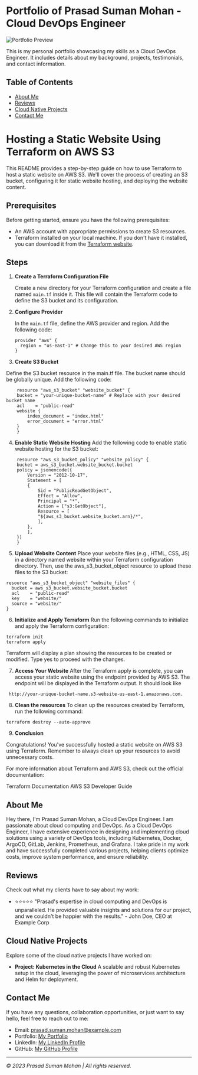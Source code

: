 # Portfolio of Prasad Suman Mohan - Cloud DevOps Engineer

![Portfolio Preview](https://blog.prasadsuman.me)

This is my personal portfolio showcasing my skills as a Cloud DevOps Engineer. It includes details about my background, projects, testimonials, and contact information.

## Table of Contents

- [About Me](#about-me)
- [Reviews](#reviews)
- [Cloud Native Projects](#cloud-native-projects)
- [Contact Me](#contact-me)

# Hosting a Static Website Using Terraform on AWS S3

This README provides a step-by-step guide on how to use Terraform to host a static website on AWS S3. We'll cover the process of creating an S3 bucket, configuring it for static website hosting, and deploying the website content.

## Prerequisites

Before getting started, ensure you have the following prerequisites:

- An AWS account with appropriate permissions to create S3 resources.
- Terraform installed on your local machine. If you don't have it installed, you can download it from the [Terraform website](https://www.terraform.io/downloads.html).

## Steps

1. **Create a Terraform Configuration File**

   Create a new directory for your Terraform configuration and create a file named `main.tf` inside it. This file will contain the Terraform code to define the S3 bucket and its configuration.

2. **Configure Provider**

   In the `main.tf` file, define the AWS provider and region. Add the following code:

   ```hcl
   provider "aws" {
     region = "us-east-1" # Change this to your desired AWS region
   }
   ```

3. **Create S3 Bucket**  

Define the S3 bucket resource in the main.tf file. The bucket name should be globally unique. Add the following code:
```
    resource "aws_s3_bucket" "website_bucket" {
    bucket = "your-unique-bucket-name" # Replace with your desired bucket name
    acl    = "public-read"
    website {
        index_document = "index.html"
        error_document = "error.html"
    }
    }

```

4. **Enable Static Website Hosting**
Add the following code to enable static website hosting for the S3 bucket:
```
    resource "aws_s3_bucket_policy" "website_policy" {
    bucket = aws_s3_bucket.website_bucket.bucket
    policy = jsonencode({
        Version = "2012-10-17",
        Statement = [
        {
            Sid = "PublicReadGetObject",
            Effect = "Allow",
            Principal = "*",
            Action = ["s3:GetObject"],
            Resource = [
            "${aws_s3_bucket.website_bucket.arn}/*",
            ],
        },
        ],
    })
    }

```

5. **Upload Website Content**
Place your website files (e.g., HTML, CSS, JS) in a directory named website within your Terraform configuration directory. Then, use the aws_s3_bucket_object resource to upload these files to the S3 bucket:

```
resource "aws_s3_bucket_object" "website_files" {
  bucket = aws_s3_bucket.website_bucket.bucket
  acl    = "public-read"
  key    = "website/"
  source = "website/"
}

```

6. **Initialize and Apply Terraform**
Run the following commands to initialize and apply the Terraform configuration:

```
terraform init
terraform apply

```
Terraform will display a plan showing the resources to be created or modified. Type yes to proceed with the changes.

7. **Access Your Website**
After the Terraform apply is complete, you can access your static website using the endpoint provided by AWS S3. The endpoint will be displayed in the Terraform output. It should look like

```
 http://your-unique-bucket-name.s3-website-us-east-1.amazonaws.com.
```
8. **Clean the resources**
To clean up the resources created by Terraform, run the following command:

```
terraform destroy --auto-approve
```
9. **Conclusion**

Congratulations! You've successfully hosted a static website on AWS S3 using Terraform. Remember to always clean up your resources to avoid unnecessary costs.

For more information about Terraform and AWS S3, check out the official documentation:

Terraform Documentation
AWS S3 Developer Guide

## About Me

Hey there, I'm Prasad Suman Mohan, a Cloud DevOps Engineer. I am passionate about cloud computing and DevOps. As a Cloud DevOps Engineer, I have extensive experience in designing and implementing cloud solutions using a variety of DevOps tools, including Kubernetes, Docker, ArgoCD, GitLab, Jenkins, Prometheus, and Grafana. I take pride in my work and have successfully completed various projects, helping clients optimize costs, improve system performance, and ensure reliability.

## Reviews

Check out what my clients have to say about my work:

- ⭐⭐⭐⭐⭐ "Prasad's expertise in cloud computing and DevOps is unparalleled. He provided valuable insights and solutions for our project, and we couldn't be happier with the results." - John Doe, CEO at Example Corp

## Cloud Native Projects

Explore some of the cloud native projects I have worked on:

- **Project: Kubernetes in the Cloud**
  A scalable and robust Kubernetes setup in the cloud, leveraging the power of microservices architecture and Helm for deployment.

<!-- Add more cloud native projects as needed -->

## Contact Me

If you have any questions, collaboration opportunities, or just want to say hello, feel free to reach out to me:

- Email: prasad.suman.mohan@example.com
- Portfolio: [My Portfolio](https://linktr.ee/sumanprasad007)
- LinkedIn: [My LinkedIn Profile](https://www.linkedin.com/in/sumanprasad007)
- GitHub: [My GitHub Profile](https://github.com/sumanprasad007)

---

_&copy; 2023 Prasad Suman Mohan | All rights reserved._
